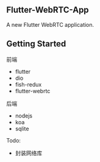 ## Flutter-WebRTC-App

A new Flutter WebRTC application.

## Getting Started

前端
- flutter
- dio
- fish-redux
- flutter-webrtc

后端
- nodejs
- koa
- sqlite

Todo:
- 封装网络库
